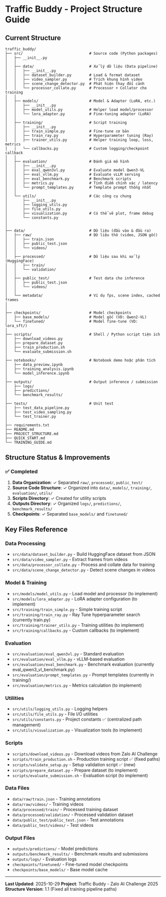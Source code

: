 # Traffic Buddy - Project Structure Guide

## Current Structure

```
traffic_buddy/
├── src/                              # Source code (Python packages)
│   ├── __init__.py
│   │
│   ├── data/                         # Xử lý dữ liệu (Data pipeline)
│   │   ├── __init__.py
│   │   ├── dataset_builder.py        # Load & format dataset
│   │   ├── video_sampler.py          # Trích khung hình video
│   │   ├── scene_change_detector.py  # Phát hiện thay đổi cảnh
│   │   └── processor_collate.py      # Processor + Collator cho training
│   │
│   ├── models/                       # Model & Adapter (LoRA, etc.)
│   │   ├── __init__.py
│   │   ├── model_utils.py            # Helper load model/processor
│   │   └── lora_adapter.py           # Fine-tuning adapter (LoRA)
│   │
│   ├── training/                     # Script training
│   │   ├── __init__.py
│   │   ├── train_simple.py           # Fine-tune cơ bản
│   │   ├── train_ray.py              # Hyperparameter tuning (Ray)
│   │   ├── trainer_utils.py          # Helper training loop, loss, metrics
│   │   └── callbacks.py              # Custom logging/checkpoint callback
│   │
│   ├── evaluation/                   # Đánh giá mô hình
│   │   ├── __init__.py
│   │   ├── eval_qwen3vl.py           # Evaluate model Qwen3-VL
│   │   ├── eval_vllm.py              # Evaluate vLLM serving
│   │   ├── eval_benchmark.py         # Benchmark scripts
│   │   ├── metrics.py                # Tính điểm chính xác / latency
│   │   └── prompt_templates.py       # Template prompt thống nhất
│   │
│   └── utils/                        # Các công cụ chung
│       ├── __init__.py
│       ├── logging_utils.py
│       ├── file_utils.py
│       ├── visualization.py          # Có thể vẽ plot, frame debug
│       └── constants.py
│
│
├── data/                             # Dữ liệu (đầu vào & đầu ra)
│   ├── raw/                          # Dữ liệu thô (video, JSON gốc)
│   │   ├── train.json
│   │   ├── public_test.json
│   │   └── videos/
│   │
│   ├── processed/                    # Dữ liệu sau khi xử lý (HuggingFace)
│   │   ├── train/
│   │   └── validation/
│   │
│   ├── public_test/                  # Test data cho inference
│   │   ├── public_test.json
│   │   └── videos/
│   │
│   └── metadata/                     # Ví dụ fps, scene index, cached frames
│
│
├── checkpoints/                      # Model checkpoints
│   ├── base_models/                  # Model gốc (VD: Qwen2-VL)
│   └── finetuned/                    # Model fine-tune (VD: lora_sft/)
│
├── scripts/                          # Shell / Python script tiện ích
│   ├── download_videos.py
│   ├── prepare_dataset.py
│   ├── train_production.sh
│   └── evaluate_submission.sh
│
├── notebooks/                        # Notebook demo hoặc phân tích
│   ├── data_preview.ipynb
│   ├── training_analysis.ipynb
│   └── model_inference.ipynb
│
├── outputs/                          # Output inference / submission
│   ├── logs/
│   ├── predictions/
│   └── benchmark_results/
│
├── tests/                            # Unit test
│   ├── test_data_pipeline.py
│   ├── test_video_sampling.py
│   └── test_trainer.py
│
├── requirements.txt
├── README.md
├── PROJECT_STRUCTURE.md
├── QUICK_START.md
└── TRAINING_GUIDE.md
```

## Structure Status & Improvements

### ✅ Completed
1. **Data Organization**: ✓ Separated `raw/`, `processed/`, `public_test/`
2. **Source Code Structure**: ✓ Organized into `data/`, `models/`, `training/`, `evaluation/`, `utils/`
3. **Scripts Directory**: ✓ Created for utility scripts
4. **Outputs Directory**: ✓ Organized `logs/`, `predictions/`, `benchmark_results/`
5. **Checkpoints**: ✓ Separated `base_models/` and `finetuned/`

## Key Files Reference

### Data Processing
- `src/data/dataset_builder.py` - Build HuggingFace dataset from JSON
- `src/data/video_sampler.py` - Extract frames from videos
- `src/data/processor_collate.py` - Process and collate data for training
- `src/data/scene_change_detector.py` - Detect scene changes in videos

### Model & Training
- `src/models/model_utils.py` - Load model and processor (to implement)
- `src/models/lora_adapter.py` - LoRA adapter configuration (to implement)
- `src/training/train_simple.py` - Simple training script
- `src/training/train_ray.py` - Ray Tune hyperparameter search (currently train.py)
- `src/training/trainer_utils.py` - Training utilities (to implement)
- `src/training/callbacks.py` - Custom callbacks (to implement)

### Evaluation
- `src/evaluation/eval_qwen3vl.py` - Standard evaluation
- `src/evaluation/eval_vllm.py` - vLLM-based evaluation
- `src/evaluation/eval_benchmark.py` - Benchmark evaluation (currently eval_qwen3_vl_benchmark.py)
- `src/evaluation/prompt_templates.py` - Prompt templates (currently in training/)
- `src/evaluation/metrics.py` - Metrics calculation (to implement)

### Utilities
- `src/utils/logging_utils.py` - Logging helpers
- `src/utils/file_utils.py` - File I/O utilities
- `src/utils/constants.py` - Project constants ✅ (centralized path management)
- `src/utils/visualization.py` - Visualization tools (to implement)

### Scripts
- `scripts/download_videos.py` - Download videos from Zalo AI Challenge
- `scripts/train_production.sh` - Production training script ✅ (fixed paths)
- `scripts/validate_setup.py` - Setup validation script ✅ (new)
- `scripts/prepare_dataset.py` - Prepare dataset (to implement)
- `scripts/evaluate_submission.sh` - Evaluation script (to implement)

### Data Files
- `data/raw/train.json` - Training annotations
- `data/raw/videos/` - Training videos
- `data/processed/train/` - Processed training dataset
- `data/processed/validation/` - Processed validation dataset
- `data/public_test/public_test.json` - Test annotations
- `data/public_test/videos/` - Test videos

### Output Files
- `outputs/predictions/` - Model predictions
- `outputs/benchmark_results/` - Benchmark results and submissions
- `outputs/logs/` - Evaluation logs
- `checkpoints/finetuned/` - Fine-tuned model checkpoints
- `checkpoints/base_models/` - Base model cache

---

**Last Updated**: 2025-10-29
**Project**: Traffic Buddy - Zalo AI Challenge 2025  
**Structure Version**: 1.1 (Fixed all training pipeline paths)
